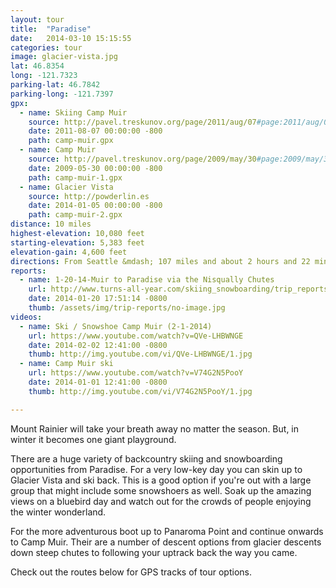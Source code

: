 ```yaml
---
layout: tour
title:  "Paradise"
date:   2014-03-10 15:15:55
categories: tour
image: glacier-vista.jpg
lat: 46.8354
long: -121.7323
parking-lat: 46.7842
parking-long: -121.7397
gpx:
  - name: Skiing Camp Muir
    source: http://pavel.treskunov.org/page/2011/aug/07#page:2011/aug/07
    date: 2011-08-07 00:00:00 -800
    path: camp-muir.gpx
  - name: Camp Muir
    source: http://pavel.treskunov.org/page/2009/may/30#page:2009/may/30
    date: 2009-05-30 00:00:00 -800
    path: camp-muir-1.gpx
  - name: Glacier Vista
    source: http://powderlin.es
    date: 2014-01-05 00:00:00 -800
    path: camp-muir-2.gpx
distance: 10 miles
highest-elevation: 10,080 feet
starting-elevation: 5,383 feet
elevation-gain: 4,600 feet
directions: From Seattle &mdash; 107 miles and about 2 hours and 22 mins. Take I-5 south to Exit 127 for WA-512 E in Puyallup. Turn left onto WA-512 E and go .7 miles and then take the Steele St Exit. Turn left onto Steele Street. Steele street curves and turns into a few different roads. Just follow it until you get to 7. Take the exit for 7 and head South. 7 will take you to the Paradise entrance of Mount Rainier National Park. The road doesn't open until at least 9am (check their <a title="Mount Rainier National Park on Twitter" href="https://twitter.com/MountRainierNPS">Twitter</a> for road status updates) and a National Park Pass is required (can be bought at the entrance). You'll also need chains in the car even if you have 4wd.
reports:
  - name: 1-20-14-Muir to Paradise via the Nisqually Chutes
    url: http://www.turns-all-year.com/skiing_snowboarding/trip_reports/index.php?topic=30446.0
    date: 2014-01-20 17:51:14 -0800
    thumb: /assets/img/trip-reports/no-image.jpg
videos:
  - name: Ski / Snowshoe Camp Muir (2-1-2014)
    url: https://www.youtube.com/watch?v=QVe-LHBWNGE
    date: 2014-02-02 12:41:00 -0800
    thumb: http://img.youtube.com/vi/QVe-LHBWNGE/1.jpg
  - name: Camp Muir ski
    url: https://www.youtube.com/watch?v=V74G2N5PooY
    date: 2014-01-01 12:41:00 -0800
    thumb: http://img.youtube.com/vi/V74G2N5PooY/1.jpg

---
```


Mount Rainier will take your breath away no matter the season. But, in winter it becomes one giant playground.

There are a huge variety of backcountry skiing and snowboarding opportunities from Paradise. For a very low-key day you can skin up to Glacier Vista and ski back. This is a good option if you're out with a large group that might include some snowshoers as well. Soak up the amazing views on a bluebird day and watch out for the crowds of people enjoying the winter wonderland.

For the more adventurous boot up to Panaroma Point and continue onwards to Camp Muir. Their are a number of descent options from glacier descents down steep chutes to following your uptrack back the way you came.

Check out the routes below for GPS tracks of tour options.